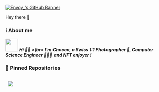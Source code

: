 [![Envoy_'s GitHub Banner](./assets/banner.png)]([https://jeromevdev.github.io/my-portfolio/](https://twitter.com/chocoo_web3))

Hey there 👋

### ℹ️ About me 
<img src="https://media.giphy.com/media/LnQjpWaON8nhr21vNW/giphy.gif" width="40"> <em><b>
  Hi 👋🏻 <\br>
  I’m Chocoo, a Swiss 1:1 Photographer 📸, Computer Science Engineer 👨🏻‍💻 and NFT enjoyer ! 
  </b></em>

### 📌 Pinned Repositories
<a href="https://github.com/ChocooDEV/solana-todo-app">
  <img align="center" style="margin:1rem 0.5rem" src="https://github-readme-stats.vercel.app/api/pin/?username=ChocooDEV&repo=solana-todo-app&title_color=ffffff&text_color=c9cacc&icon_color=4AB197&bg_color=1A2B34" />
</a>
